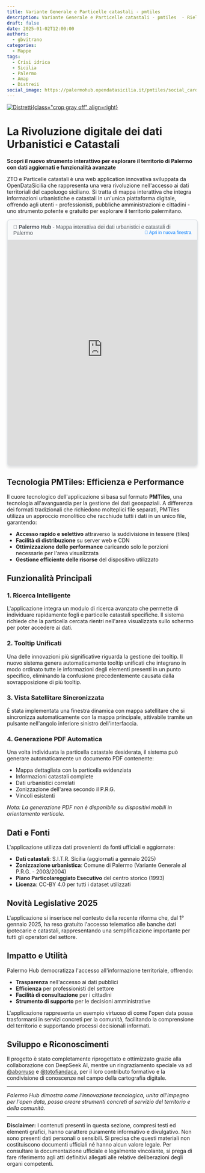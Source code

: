 ```yaml
---
title: Variante Generale e Particelle catastali - pmtiles
description: Variante Generale e Particelle catastali - pmtiles  - Rielaborazione dati OpenDataSicilia
draft: false
date: 2025-01-02T12:00:00
authors:
  - gbvitrano
categories:
  - Mappe
tags:
  - Crisi idrica
  - Sicilia
  - Palermo
  - Amap
  - Distreii
social_image: https://palermohub.opendatasicilia.it/pmtiles/social_card_05.jpg
---
```

<style>
.md-typeset code { background-color: #fff0;}  
.md-typeset pre>code { background-color: #fff0;}  
.iframe-container {width: 100%;  height:auto;}
.full-space-iframe { width: 100%;  height: 650px;  border: none;   display: block;}
</style>
[![Distretti ](https://palermohub.opendatasicilia.it/pmtiles/social_card_05.jpg "DEMO - Variante Generale e Particelle catastali - pmtiles  - Rielaborazione dati OpenDataSicilia" ){class="crop gray off" align=right}](index.md)

# La Rivoluzione digitale dei dati Urbanistici e Catastali
**Scopri il nuovo strumento interattivo per esplorare il territorio di Palermo con dati aggiornati e funzionalità avanzate**

ZTO e Particelle catastali è una web application innovativa sviluppata da OpenDataSicilia che rappresenta una vera rivoluzione nell'accesso ai dati territoriali del capoluogo siciliano. <!-- more --> Si tratta di mappa interattiva che integra informazioni urbanistiche e catastali in un'unica piattaforma digitale, offrendo agli utenti - professionisti, pubbliche amministrazioni e cittadini - uno strumento potente e gratuito per esplorare il territorio palermitano. 

<!-- Iframe per incorporare Palermo Hub -->
<div style="width: 100%; max-width: 1200px; margin: 0 auto; border: 2px solid #e1e5e9; border-radius: 8px; overflow: hidden; box-shadow: 0 4px 6px rgba(0, 0, 0, 0.1);">
  <div style="background-color: #f8f9fa; padding: 10px 15px; border-bottom: 1px solid #e1e5e9; font-family: Arial, sans-serif; font-size: 14px; color: #495057;">
    <strong>📍 Palermo Hub</strong> - Mappa interattiva dei dati urbanistici e catastali di Palermo
    <a href="https://palermohub.opendatasicilia.it/pmtiles/prg_part_catastali_pdf.html" 
       target="_blank" 
       style="float: right; color: #007bff; text-decoration: none; font-size: 12px;">
      🔗 Apri in nuova finestra
    </a>
  </div>
  <iframe 
    src="https://palermohub.opendatasicilia.it/pmtiles/prg_part_catastali_pdf.html" 
    width="100%" 
    height="600" 
    frameborder="0" 
    scrolling="no"
    style="display: block; border: none;"
    title="Palermo Hub - Mappa interattiva dati urbanistici e catastali"
    loading="lazy">
    <p>Il tuo browser non supporta gli iframe. 
       <a href="https://palermohub.opendatasicilia.it/pmtiles/prg_part_catastali_pdf.html" target="_blank">
         Clicca qui per accedere direttamente alla mappa
       </a>
    </p>
  </iframe>
</div>


## Tecnologia PMTiles: Efficienza e Performance

Il cuore tecnologico dell'applicazione si basa sul formato **PMTiles**, una tecnologia all'avanguardia per la gestione dei dati geospaziali. A differenza dei formati tradizionali che richiedono molteplici file separati, PMTiles utilizza un approccio monolitico che racchiude tutti i dati in un unico file, garantendo:

- **Accesso rapido e selettivo** attraverso la suddivisione in tessere (tiles)
- **Facilità di distribuzione** su server web e CDN
- **Ottimizzazione delle performance** caricando solo le porzioni necessarie per l'area visualizzata
- **Gestione efficiente delle risorse** del dispositivo utilizzato

## Funzionalità Principali

### 1. Ricerca Intelligente
L'applicazione integra un modulo di ricerca avanzato che permette di individuare rapidamente fogli e particelle catastali specifiche. Il sistema richiede che la particella cercata rientri nell'area visualizzata sullo schermo per poter accedere ai dati.

### 2. Tooltip Unificati
Una delle innovazioni più significative riguarda la gestione dei tooltip. Il nuovo sistema genera automaticamente tooltip unificati che integrano in modo ordinato tutte le informazioni degli elementi presenti in un punto specifico, eliminando la confusione precedentemente causata dalla sovrapposizione di più tooltip.

### 3. Vista Satellitare Sincronizzata
È stata implementata una finestra dinamica con mappa satellitare che si sincronizza automaticamente con la mappa principale, attivabile tramite un pulsante nell'angolo inferiore sinistro dell'interfaccia.

### 4. Generazione PDF Automatica
Una volta individuata la particella catastale desiderata, il sistema può generare automaticamente un documento PDF contenente:
- Mappa dettagliata con la particella evidenziata
- Informazioni catastali complete
- Dati urbanistici correlati
- Zonizzazione dell'area secondo il P.R.G.
- Vincoli esistenti

*Nota: La generazione PDF non è disponibile su dispositivi mobili in orientamento verticale.*

## Dati e Fonti

L'applicazione utilizza dati provenienti da fonti ufficiali e aggiornate:

- **Dati catastali**: S.I.T.R. Sicilia (aggiornati a gennaio 2025)
- **Zonizzazione urbanistica**: Comune di Palermo (Variante Generale al P.R.G. - 2003/2004)
- **Piano Particolareggiato Esecutivo** del centro storico (1993)
- **Licenza**: CC-BY 4.0 per tutti i dataset utilizzati

## Novità Legislative 2025

L'applicazione si inserisce nel contesto della recente riforma che, dal 1° gennaio 2025, ha reso gratuito l'accesso telematico alle banche dati ipotecarie e catastali, rappresentando una semplificazione importante per tutti gli operatori del settore.

## Impatto e Utilità

Palermo Hub democratizza l'accesso all'informazione territoriale, offrendo:
- **Trasparenza** nell'accesso ai dati pubblici
- **Efficienza** per professionisti del settore
- **Facilità di consultazione** per i cittadini
- **Strumento di supporto** per le decisioni amministrative

L'applicazione rappresenta un esempio virtuoso di come l'open data possa trasformarsi in servizi concreti per la comunità, facilitando la comprensione del territorio e supportando processi decisionali informati.

## Sviluppo e Riconoscimenti

Il progetto è stato completamente riprogettato e ottimizzato grazie alla collaborazione con DeepSeek AI, mentre un ringraziamento speciale va ad [@aborruso](https://x.com/aborruso) e [@totofiandaca](https://x.com/totofiandaca), per il loro contributo formativo e la condivisione di conoscenze nel campo della cartografia digitale.

---

*Palermo Hub dimostra come l'innovazione tecnologica, unita all'impegno per l'open data, possa creare strumenti concreti al servizio del territorio e della comunità.*

---

 **Disclaimer:** I contenuti presenti in questa sezione, compresi testi ed elementi grafici, hanno carattere puramente informativo e divulgativo.
Non sono presenti dati personali o sensibili. Si precisa che questi materiali non costituiscono documenti ufficiali né hanno alcun valore legale.
Per consultare la documentazione ufficiale e legalmente vincolante, si prega di fare riferimento agli atti definitivi allegati alle relative deliberazioni degli organi competenti.